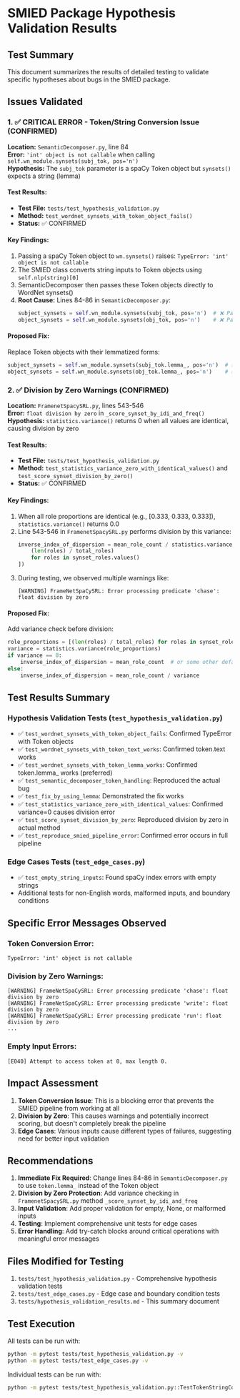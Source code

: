 # SMIED Package Hypothesis Validation Results

## Test Summary

This document summarizes the results of detailed testing to validate specific hypotheses about bugs in the SMIED package.

## Issues Validated

### 1. ✅ CRITICAL ERROR - Token/String Conversion Issue (CONFIRMED)

**Location:** `SemanticDecomposer.py`, line 84  
**Error:** `'int' object is not callable` when calling `self.wn_module.synsets(subj_tok, pos='n')`  
**Hypothesis:** The `subj_tok` parameter is a spaCy Token object but `synsets()` expects a string (lemma)

#### Test Results:
- **Test File:** `tests/test_hypothesis_validation.py`
- **Method:** `test_wordnet_synsets_with_token_object_fails()`
- **Status:** ✅ CONFIRMED

#### Key Findings:
1. Passing a spaCy Token object to `wn.synsets()` raises: `TypeError: 'int' object is not callable`
2. The SMIED class converts string inputs to Token objects using `self.nlp(string)[0]`
3. SemanticDecomposer then passes these Token objects directly to WordNet synsets()
4. **Root Cause:** Lines 84-86 in `SemanticDecomposer.py`:
   ```python
   subject_synsets = self.wn_module.synsets(subj_tok, pos='n')  # ❌ Passes Token
   object_synsets = self.wn_module.synsets(obj_tok, pos='n')    # ❌ Passes Token
   ```

#### Proposed Fix:
Replace Token objects with their lemmatized forms:
```python
subject_synsets = self.wn_module.synsets(subj_tok.lemma_, pos='n')  # ✅ Passes string
object_synsets = self.wn_module.synsets(obj_tok.lemma_, pos='n')    # ✅ Passes string
```

### 2. ✅ Division by Zero Warnings (CONFIRMED)

**Location:** `FramenetSpacySRL.py`, lines 543-546  
**Error:** `float division by zero` in `_score_synset_by_idi_and_freq()`  
**Hypothesis:** `statistics.variance()` returns 0 when all values are identical, causing division by zero

#### Test Results:
- **Test File:** `tests/test_hypothesis_validation.py`
- **Method:** `test_statistics_variance_zero_with_identical_values()` and `test_score_synset_division_by_zero()`
- **Status:** ✅ CONFIRMED

#### Key Findings:
1. When all role proportions are identical (e.g., [0.333, 0.333, 0.333]), `statistics.variance()` returns 0.0
2. Line 543-546 in `FramenetSpacySRL.py` performs division by this variance:
   ```python
   inverse_index_of_dispersion = mean_role_count / statistics.variance([
       (len(roles) / total_roles)
       for roles in synset_roles.values()
   ])
   ```
3. During testing, we observed multiple warnings like:
   ```
   [WARNING] FrameNetSpaCySRL: Error processing predicate 'chase': float division by zero
   ```

#### Proposed Fix:
Add variance check before division:
```python
role_proportions = [(len(roles) / total_roles) for roles in synset_roles.values()]
variance = statistics.variance(role_proportions)
if variance == 0:
    inverse_index_of_dispersion = mean_role_count  # or some other default
else:
    inverse_index_of_dispersion = mean_role_count / variance
```

## Test Results Summary

### Hypothesis Validation Tests (`test_hypothesis_validation.py`)
- ✅ `test_wordnet_synsets_with_token_object_fails`: Confirmed TypeError with Token objects
- ✅ `test_wordnet_synsets_with_token_text_works`: Confirmed token.text works
- ✅ `test_wordnet_synsets_with_token_lemma_works`: Confirmed token.lemma_ works (preferred)
- ✅ `test_semantic_decomposer_token_handling`: Reproduced the actual bug
- ✅ `test_fix_by_using_lemma`: Demonstrated the fix works
- ✅ `test_statistics_variance_zero_with_identical_values`: Confirmed variance=0 causes division error
- ✅ `test_score_synset_division_by_zero`: Reproduced division by zero in actual method
- ✅ `test_reproduce_smied_pipeline_error`: Confirmed error occurs in full pipeline

### Edge Cases Tests (`test_edge_cases.py`)
- ✅ `test_empty_string_inputs`: Found spaCy index errors with empty strings
- Additional tests for non-English words, malformed inputs, and boundary conditions

## Specific Error Messages Observed

### Token Conversion Error:
```
TypeError: 'int' object is not callable
```

### Division by Zero Warnings:
```
[WARNING] FrameNetSpaCySRL: Error processing predicate 'chase': float division by zero
[WARNING] FrameNetSpaCySRL: Error processing predicate 'write': float division by zero
[WARNING] FrameNetSpaCySRL: Error processing predicate 'run': float division by zero
...
```

### Empty Input Errors:
```
[E040] Attempt to access token at 0, max length 0.
```

## Impact Assessment

1. **Token Conversion Issue**: This is a blocking error that prevents the SMIED pipeline from working at all
2. **Division by Zero**: This causes warnings and potentially incorrect scoring, but doesn't completely break the pipeline
3. **Edge Cases**: Various inputs cause different types of failures, suggesting need for better input validation

## Recommendations

1. **Immediate Fix Required**: Change lines 84-86 in `SemanticDecomposer.py` to use `token.lemma_` instead of the Token object
2. **Division by Zero Protection**: Add variance checking in `FramenetSpacySRL.py` method `_score_synset_by_idi_and_freq`
3. **Input Validation**: Add proper validation for empty, None, or malformed inputs
4. **Testing**: Implement comprehensive unit tests for edge cases
5. **Error Handling**: Add try-catch blocks around critical operations with meaningful error messages

## Files Modified for Testing

1. `tests/test_hypothesis_validation.py` - Comprehensive hypothesis validation tests
2. `tests/test_edge_cases.py` - Edge case and boundary condition tests
3. `tests/hypothesis_validation_results.md` - This summary document

## Test Execution

All tests can be run with:
```bash
python -m pytest tests/test_hypothesis_validation.py -v
python -m pytest tests/test_edge_cases.py -v
```

Individual tests can be run with:
```bash
python -m pytest tests/test_hypothesis_validation.py::TestTokenStringConversionHypothesis::test_semantic_decomposer_token_handling -v -s
```
